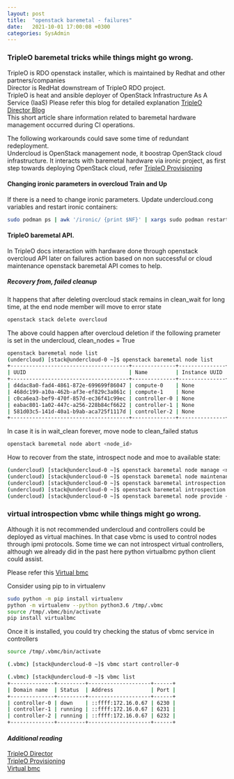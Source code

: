```yaml
---
layout: post
title:  "openstack baremetal - failures"
date:   2021-10-01 17:00:08 +0300
categories: SysAdmin
---
```



### TripleO baremetal tricks while things might go wrong. ###

TripleO is RDO openstack installer, which is maintained by Redhat and other partners/companies  
Director is RedHat downstream of TripleO RDO project.  
TripleO is heat and ansible deployer of OpenStack Infrastructure As A Service (IaaS) 
Please refer this blog for detailed explanation [TripleO Director Blog][1]  
This short article share information related to baremetal hardware management 
occurred during CI operations.  

The following workarounds could save some time of redundant redeployment.  
Undercloud is OpenStack management node, it boostrap OpenStack cloud infrastructure.
It interacts with baremetal hardware via ironic project, as first step towards deploying
OpenStack cloud, refer [TripleO Provisioning][2]

#### Changing ironic parameters in overcloud Train and Up ####

If there is a need to change ironic parameters.
Update undercloud.cong variables and restart ironic containers:

```bash 
sudo podman ps | awk '/ironic/ {print $NF}' | xargs sudo podman restart
```

#### TripleO baremetal API. ####

In TripleO docs interaction with hardware done through openstack overcloud API
later on failures action based on non successful or cloud maintenance 
openstack baremetal API comes to help.

##### Recovery from, failed cleanup #####

It happens that after deleting overcloud stack remains in clean_wait
for long time, at the end node member will move to error state
 
```bash 
openstack stack delete overcloud
```
The above could happen after overcloud deletion if the following prameter
is set in the undercloud, clean_nodes = True

```bash
openstack baremetal node list
(undercloud) [stack@undercloud-0 ~]$ openstack baremetal node list
+--------------------------------------+--------------+---------------+-------------+--------------------+-------------+
| UUID                                 | Name         | Instance UUID | Power State | Provisioning State | Maintenance |
+--------------------------------------+--------------+---------------+-------------+--------------------+-------------+
| d4dac8a0-fad4-4861-872e-699699f86047 | compute-0    | None          | power off   | available          | False       |
| 468dc199-a10a-462b-af3e-ef829c3a861c | compute-1    | None          | power off   | available          | False       |
| c0ca6ea3-bef9-470f-857d-ec36f41c99ec | controller-0 | None          | power on    | clean wait         | False       |
| eabac801-1a02-447c-a256-228b84cf6622 | controller-1 | None          | power off   | available          | False       |
| 581d03c5-141d-40a1-b9ab-aca725f1117d | controller-2 | None          | power off   | available          | False       |
+--------------------------------------+--------------+---------------+-------------+--------------------+-------------+

```

In case it is in wait_clean forever, move node to clean_failed status
```bash
openstack baremetal node abort <node_id>
```

How to recover from the state, introspect node and moe to available state:

```bash 
(undercloud) [stack@undercloud-0 ~]$ openstack baremetal node manage <node_id>
(undercloud) [stack@undercloud-0 ~]$ openstack baremetal node maintenance unset <node_id>
(undercloud) [stack@undercloud-0 ~]$ openstack baremetal introspection start  <node_id>
(undercloud) [stack@undercloud-0 ~]$ openstack baremetal introspection status  <node_id>
(undercloud) [stack@undercloud-0 ~]$ openstack baremetal node provide <node_id>

```

### virtual introspection vbmc while things might go wrong. ###

Although it is not recommended undercloud and controllers could be deployed as virtual machines.
In that case vbmc is used to control nodes through ipmi protocols.
Some time we can not introspect virtual controllers, although we already did in the past
here python virtualbmc python client could assist.  

Please refer this [Virtual bmc][3]

Consider using pip to in virtualenv

```bash 
sudo python -m pip install virtualenv
python -m virtualenv --python python3.6 /tmp/.vbmc
source /tmp/.vbmc/bin/activate
pip install virtualbmc

```

Once it is installed, you could try checking the status of vbmc service in controllers

```bash 
source /tmp/.vbmc/bin/activate

(.vbmc) [stack@undercloud-0 ~]$ vbmc start controller-0

(.vbmc) [stack@undercloud-0 ~]$ vbmc list
+--------------+---------+--------------------+------+
| Domain name  | Status  | Address            | Port |
+--------------+---------+--------------------+------+
| controller-0 | down    | ::ffff:172.16.0.67 | 6230 |
| controller-1 | running | ::ffff:172.16.0.67 | 6231 |
| controller-2 | running | ::ffff:172.16.0.67 | 6232 |
+--------------+---------+--------------------+------+


```



#### _**Additional reading**_

[TripleO Director][1]  
[TripleO Provisioning][2]  
[Virtual bmc][3]

[1]: https://www.redhat.com/en/blog/introduction-red-hat-openstack-platform-director
[2]: https://docs.openstack.org/project-deploy-guide/tripleo-docs/latest/provisioning/index.html
[3]: https://docs.openstack.org/project-deploy-guide/tripleo-docs/latest/environments/virtualbmc.html

